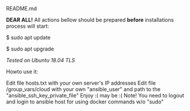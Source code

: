 README.md

**DEAR ALL!**
All actions bellow should be prepared **before** installations process will start:

$ sudo apt update

$ sudo apt upgrade

*Tested on Ubuntu 18.04 TLS*

Howto use it:

Edit file hosts.txt with your own server's IP addresses
Edit file /group_vars/cloud with your own "ansible_user" and path to the "ansible_ssh_key_private_file"
Enjoy :( may be :(
Note! You need to logout and login to ansible host for using docker commands w/o "sudo"
